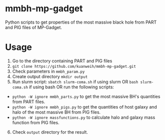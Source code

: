 # mmbh-mp-gadget
Python scripts to get properties of the most massive black hole from PART and PIG files of MP-Gadget.

# Usage
1. Go to the directory containing PART and PIG files 
2. ``` git clone https://github.com/kuanweih/mmbh-mp-gadget.git ```
3. Check parameters in `mmbh_param.py`
4. Create output directory ``` mkdir output ```
5. Run slurm script: ``` sbatch slurm-coma.sh ``` if using slurm
   OR ``` bash slurm-coma.sh ``` if using bash
   OR run the following scripts:
  - ``` python -W ignore mmbh_parts.py ``` to get the most massive BH's quantities from PART files.
  - ``` python -W ignore mmbh_pigs.py ``` to get the quantities of host galaxy and halo of the most massive BH from PIG files.
  - ``` python -W ignore massfunctions.py ``` to calculate halo and galaxy mass function from PIG files.
6. Check `output` directory for the result.
 
  
